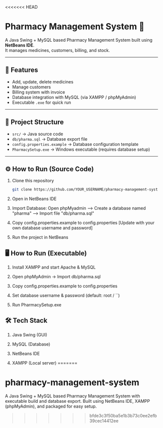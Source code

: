 <<<<<<< HEAD
# Pharmacy Management System 💊

A Java Swing + MySQL based Pharmacy Management System built using **NetBeans IDE**.  
It manages medicines, customers, billing, and stock.  

---

## 🚀 Features
- Add, update, delete medicines
- Manage customers
- Billing system with invoice
- Database integration with MySQL (via XAMPP / phpMyAdmin)
- Executable `.exe` for quick run

---

## 📂 Project Structure
- `src/` → Java source code
- `db/pharma.sql` → Database export file
- `config.properties.example` → Database configuration template
- `PharmacySetup.exe` → Windows executable (requires database setup)

---

## ⚙️ How to Run (Source Code)
1. Clone this repository  
   ```bash
   git clone https://github.com/YOUR_USERNAME/pharmacy-management-system.git

2. Open in NetBeans IDE

3. Import Database: Open phpMyadmin --> Create a database named "pharma" --> Import file "db/pharma.sql"


4. Copy config.properties.example to config.properties [Update with your own database username and password]

5. Run the project in NetBeans

## 🖥️ How to Run (Executable)

1. Install XAMPP and start Apache & MySQL

2. Open phpMyAdmin → Import db/pharma.sql

3. Copy config.properties.example to config.properties

4. Set database username & password (default: root / ``)

5. Run PharmacySetup.exe


## 🛠️ Tech Stack

1. Java Swing (GUI)

2. MySQL (Database)

3. NetBeans IDE

4. XAMPP (Local server)
=======
# pharmacy-management-system
A Java Swing + MySQL based Pharmacy Management System with executable build and database export. Built using NetBeans IDE, XAMPP (phpMyAdmin), and packaged for easy setup.
>>>>>>> bfde3c3f50ba5e1b3b73c0ee2efb39cec14412ee

